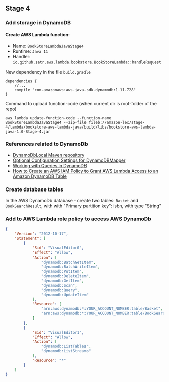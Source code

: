 ## Stage 4
### Add storage in DynamoDB

#### Create AWS Lambda function:
 * Name: `BookStoreLambdaJavaStage4`
 * Runtime: `Java 11`
 * Handler: `io.github.satr.aws.lambda.bookstore.BookStoreLambda::handleRequest`

New dependency in the file `build.gradle`
```
dependencies {
    //...
    compile "com.amazonaws:aws-java-sdk-dynamodb:1.11.728"
}
```

Command to upload function-code (when current dir is root-folder of the repo)
```
aws lambda update-function-code --function-name BookStoreLambdaJavaStage4 --zip-file fileb://amazon-lex/stage-4/lambda/bookstore-aws-lambda-java/build/libs/bookstore-aws-lambda-java-1.0-Stage-4.jar
```
### References related to DynamoDb

* [DynamoDbLocal  Maven repository](https://docs.aws.amazon.com/amazondynamodb/latest/developerguide/DynamoDBLocal.Maven.html)
* [Optional Configuration Settings for DynamoDBMapper](https://docs.amazonaws.cn/en_us/amazondynamodb/latest/developerguide/DynamoDBMapper.OptionalConfig.html)
* [Working with Queries in DynamoDB](https://docs.aws.amazon.com/amazondynamodb/latest/developerguide/Query.html#FilteringResults)
* [How to Create an AWS IAM Policy to Grant AWS Lambda Access to an Amazon DynamoDB Table](https://aws.amazon.com/blogs/security/how-to-create-an-aws-iam-policy-to-grant-aws-lambda-access-to-an-amazon-dynamodb-table/)

### Create database tables
In the AWS DynamoDb database - create two tables: `Basket` and `BookSearchResult`, with with "Primary partition key": isbn, with type "String"
### Add to AWS Lambda role policy to access AWS DynamoDb
```json
{
    "Version": "2012-10-17",
    "Statement": [
        {
            "Sid": "VisualEditor0",
            "Effect": "Allow",
            "Action": [
                "dynamodb:BatchGetItem",
                "dynamodb:BatchWriteItem",
                "dynamodb:PutItem",
                "dynamodb:DeleteItem",
                "dynamodb:GetItem",
                "dynamodb:Scan",
                "dynamodb:Query",
                "dynamodb:UpdateItem"
            ],
            "Resource": [
                "arn:aws:dynamodb:*:YOUR_ACCOUNT_NUMBER:table/Basket",
                "arn:aws:dynamodb:*:YOUR_ACCOUNT_NUMBER:table/BookSearchResult"
            ]
        },
        {
            "Sid": "VisualEditor1",
            "Effect": "Allow",
            "Action": [
                "dynamodb:ListTables",
                "dynamodb:ListStreams"
            ],
            "Resource": "*"
        }
    ]
}
``` 